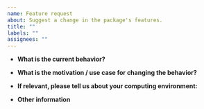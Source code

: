 ```yaml
---
name: Feature request
about: Suggest a change in the package's features.
title: ""
labels: ""
assignees: ""
---
```


- **What is the current behavior?**

- **What is the motivation / use case for changing the behavior?**

- **If relevant, please tell us about your computing environment:**

- **Other information**
